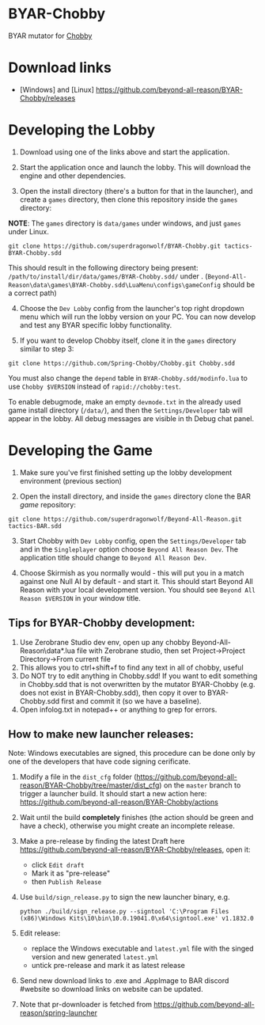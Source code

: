 # BYAR-Chobby

BYAR mutator for [Chobby](https://github.com/spring-chobby/chobby)

# Download links

- [Windows] and [Linux] https://github.com/beyond-all-reason/BYAR-Chobby/releases

# Developing the Lobby

1. Download using one of the links above and start the application.

2. Start the application once and launch the lobby. This will download the engine and other dependencies.

3. Open the install directory (there's a button for that in the launcher), and create a `games` directory, then clone this repository inside the `games` directory:

**NOTE**: The `games` directory is `data/games` under windows, and just `games` under Linux.

```
git clone https://github.com/superdragonwolf/BYAR-Chobby.git tactics-BYAR-Chobby.sdd
```

This should result in the following directory being present: `/path/to/install/dir/data/games/BYAR-Chobby.sdd/` under . (`Beyond-All-Reason\data\games\BYAR-Chobby.sdd\LuaMenu\configs\gameConfig` should be a correct path)

4. Choose the `Dev Lobby` config from the launcher's top right dropdown menu which will run the lobby version on your PC. You can now develop and test any BYAR specific lobby functionality.

5. If you want to develop Chobby itself, clone it in the `games` directory similar to step 3:

```
git clone https://github.com/Spring-Chobby/Chobby.git Chobby.sdd
```

You must also change the `depend` table in `BYAR-Chobby.sdd/modinfo.lua` to use `Chobby $VERSION` instead of `rapid://chobby:test`.

To enable debugmode, make an empty `devmode.txt` in the already used game install directory (`/data/`), and then the `Settings/Developer` tab will appear in the lobby. All debug messages are visible in th Debug chat panel.

# Developing the Game

1. Make sure you've first finished setting up the lobby development environment (previous section)

2. Open the install directory, and inside the `games` directory clone the BAR *game* repository:

```
git clone https://github.com/superdragonwolf/Beyond-All-Reason.git tactics-BAR.sdd
```

3. Start Chobby with `Dev Lobby` config, open the `Settings/Developer` tab and in the `Singleplayer` option choose `Beyond All Reason Dev`. The application title should change to `Beyond All Reason Dev`.

4. Choose Skirmish as you normally would - this will put you in a match against one Null AI by default - and start it. This should start Beyond All Reason with your local development version. You should see `Beyond All Reason $VERSION` in your window title.

## Tips for BYAR-Chobby development:

1. Use Zerobrane Studio dev env, open up any chobby Beyond-All-Reason\data\*.lua file with Zerobrane studio, then set Project->Project Directory->From current file
2. This allows you to ctrl+shift+f to find any text in all of chobby, useful
3. Do NOT try to edit anything in Chobby.sdd! If you want to edit something in Chobby.sdd that is not overwritten by the mutator BYAR-Chobby (e.g. does not exist in BYAR-Chobby.sdd), then copy it over to BYAR-Chobby.sdd first and commit it (so we have a baseline).
4. Open infolog.txt in notepad++ or anything to grep for errors.

## How to make new launcher releases:

Note: Windows executables are signed, this procedure can be done only by one of the developers that have code signing cerificate.

1. Modify a file in the `dist_cfg` folder (https://github.com/beyond-all-reason/BYAR-Chobby/tree/master/dist_cfg) on the `master` branch to trigger a launcher build. It should start a new action here: https://github.com/beyond-all-reason/BYAR-Chobby/actions
2. Wait until the build **completely** finishes (the action should be green and have a check), otherwise you might create an incomplete release.
3. Make a pre-release by finding the latest Draft here https://github.com/beyond-all-reason/BYAR-Chobby/releases, open it:
   - click `Edit draft`
   - Mark it as "pre-release"
   - then `Publish Release`
4. Use `build/sign_release.py` to sign the new launcher binary, e.g.

   ```
   python ./build/sign_release.py --signtool 'C:\Program Files (x86)\Windows Kits\10\bin\10.0.19041.0\x64\signtool.exe' v1.1832.0
   ```

5. Edit release:
   - replace the Windows executable and `latest.yml` file with the singed version and new generated `latest.yml`
   - untick pre-release and mark it as latest release
6. Send new download links to .exe and .AppImage to BAR discord #website so download links on website can be updated.
7. Note that pr-downloader is fetched from https://github.com/beyond-all-reason/spring-launcher
